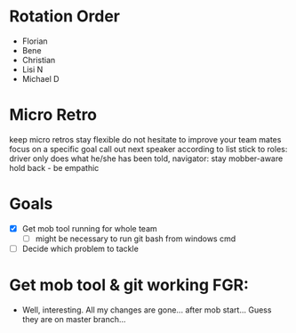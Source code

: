 # Rotation Order

- Florian
- Bene
- Christian
- Lisi N
- Michael D

# Micro Retro

keep micro retros
stay flexible
do not hesitate to improve your team mates
focus on a specific goal
call out next speaker according to list
stick to roles: driver only does what he/she has been told, navigator: stay mobber-aware
hold back - be empathic

# Goals

- [x] Get mob tool running for whole team
    - [ ] might be necessary to run git bash from windows cmd
- [ ] Decide which problem to tackle

# Get mob tool & git working FGR:

- Well, interesting. All my changes are gone... after mob start...
Guess they are on master branch...
